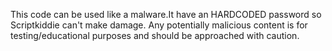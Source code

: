 This code can be used like a malware.It have an HARDCODED password so Scriptkiddie can't make damage.
Any potentially malicious content is for testing/educational purposes and should be approached with caution.
